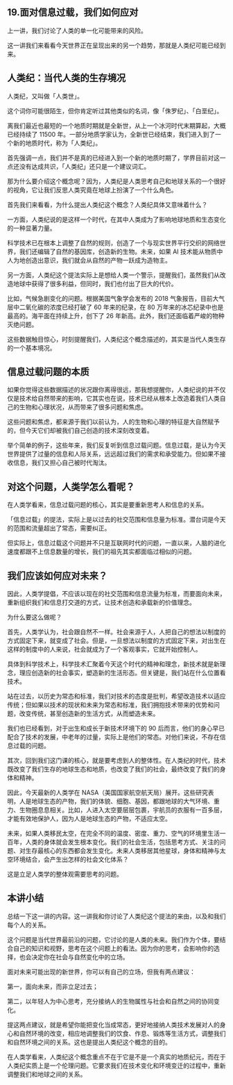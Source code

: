 ## 19.面对信息过载，我们如何应对
上一讲，我们讨论了人类的单一化可能带来的风险。


这一讲我们来看看今天世界正在呈现出来的另一个趋势，那就是人类纪可能已经到来。 


人类纪：当代人类的生存境况
-------------


人类纪，又叫做「人类世」。


这个词你可能很陌生，但你肯定听过其他类似的名词，像「侏罗纪」、「白垩纪」。


离我们最近也最短的一个地质时期就是全新世，从上一个冰河时代末期算起，大概已经持续了 11500 年。一部分地质学家认为，全新世已经结束，我们进入到了一个新的地质时代，称为「人类纪」。 


首先强调一点，我们并不是真的已经进入到一个新的地质时期了，学界目前对这一点还没有达成共识，「人类纪」还只是一个建议词汇。 


那为什么要介绍这个概念呢？因为，人类纪是人类思考自己和地球关系的一个很好的视角，它让我们反思人类究竟在地球上扮演了一个什么角色。 


首先我们来看看，为什么提出人类纪这个概念？人类纪具体又意味着什么？


一方面，人类纪说的是这样一个时代，在其中人类成为了影响地球地质和生态变化的一种显著力量。 


科学技术已在根本上调整了自然的规则，创造了一个与现实世界平行交织的网络世界，我们还编辑了自然的基因库，创造新的生物。未来，如果 AI 技术能从物质中人为地创造出意识，我们就会从自然的产物一跃成为造物主。


另一方面，人类纪这个提法实际上是想给人类一个警示，提醒我们，虽然我们从改造地球中获得了很多利益，但同时，我们也付出了巨大的代价。 


比如，气候急剧变化的问题。根据美国气象学会发布的 2018 气象报告，目前大气层中二氧化碳的浓度已经打破了 60 年来的纪录，在 80 万年来的冰芯纪录中也是最高的。海平面在持续上升，创下了 26 年新高。此外，我们还面临着严峻的物种灭绝问题。


这些数据触目惊心，时刻提醒我们，人类纪这个概念描述的，其实是当代人类生存的一个基本境况。 


信息过载问题的本质
---------


如果你觉得这些数据描述的状况跟你离得很远，那我想提醒你，人类纪说的并不仅仅是技术给自然带来的影响，它其实也在说，技术已经从根本上改造着我们人类自己的生物和心理状况，从而带来了很多问题和焦虑。 


这些问题和焦虑，都来源于我们以前认为，人的生物和心理的特征是大自然赋予的，但今天它们却被我们自己创造的技术深刻改变着。 


举个简单的例子，这些年来，我们反复听到信息过载问题。信息过载，是认为今天世界提供了过量的信息和人际关系，远远超过我们的需求和承受能力。但如果不接收信息，我们又担心自己被时代淘汰。 


对这个问题，人类学怎么看呢？
--------------


在人类学看来，信息过载问题的核心，其实是要重新思考人和信息的关系。 


「信息过载」的提法，实际上是以过去的社交范围和信息量为标准。潜台词是今天的范围和流量超出了常态，需要纠正。


但实际上，信息过载这个问题并不只是互联网时代的问题，一直以来，人脑的进化速度都跟不上信息数量的增长，我们的祖先其实都面临过相似的问题。


我们应该如何应对未来？
-----------


因此，人类学提倡，不应该以现在的社交范围和信息流量为标准，而要面向未来，重新组织我们和信息打交道的方式，让技术创造和承载新的价值理念。


为什么要这么做呢？


首先，人类学认为，社会跟自然不一样。社会来源于人，人把自己的想法以制度的方式固定下来，就变成了社会。但是，一旦想法以制度的方式固定下来，对出生在这样的制度中的人来说，社会就成为了一个客观事实，它就开始控制人。 


具体到科学技术上，科学技术汇聚着今天这个时代的精神和理念，新技术就是新理念，理应创造新的社会事实，塑造新的生活形态。但关键是，我们站在什么位置看技术。


站在过去，以历史为常态和标准，我们对技术的态度是批判，希望改造技术以适应传统；但如果以技术的现状和未来为常态和标准，我们拥抱技术带来的优势和问题，改变传统，甚至创造新的生活方式，从而塑造未来。


我们也已经看到，对于出生和成长于新技术环境下的 90 后而言，他们的身心早已配合了技术的发展，中老年的过量，实际上是他们的常态。对他们来说，不存在信息过载的问题。 


其次，回到我们这门课的核心，就是要考虑到人的整体性。在人类纪的时代，技术既改变了我们生存的地球生态和地质，也改变了我们的社会，最终改变了我们的身体和精神。 


因此，今天最新的人类学在 NASA（美国国家航空航天局）展开。这些研究表明，人是地球生态的产物，我们的体貌、细胞、基因，都跟地球的大气环境、重力、生物圈息息相关。比如，人进入太空要层层包裹，宇航员的衣服有一百多层，才能有效地保护人，因为人是地球生态的产物，不适应太空。 


未来，如果人类移民太空，在完全不同的温度、密度、重力、空气的环境里生活一百年，人类的身体就会发生根本变化。我们的社会生活，包括思考方式、关注的问题、对生存最核心的东西都会发生变化。未来人类移居其他星球，身体和精神与太空环境结合，会产生出怎样的社会文化体系？


这是立足人类学的整体观需要思考的问题。


  



本讲小结
----


总结一下这一讲的内容。这一讲我和你讨论了人类纪这个提法的来由，以及和我们每个人的关系。


这个问题是当代世界最前沿的问题，它讨论的是人类的未来。我们作为个体，要结合自己的知识和视野，思考在这个问题上的看法。因为你的思考，会影响你的选择，也会决定你在社会与自然变化中的立场。 


面对未来可能出现的新世界，你可以有自己的立场，但我有两点建议：


第一，面向未来，而非立足过去；


第二，以年轻人为中心思考，充分接纳人的生物属性与社会和自然之间的协同变化。 


提这两点建议，就是希望你能把变化当成常态，更好地接纳人类技术发展对人的身心和自然环境的改变，相应地调整我们的饮食、作息、锻炼等生活方式，调整我们和自然环境之间的关系。这也是提出人类纪这个概念的目的。 


在人类学看来，人类纪这个概念重点不在于它是不是一个真实的地质纪元，而在于人类纪实质上是一个伦理问题。它要求我们在技术变化和环境变迁的过程中，重新调整我们和地球之间的关系。


